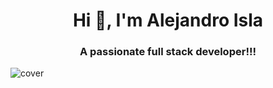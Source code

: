 <!--
**Willywes/Willywes** is a ✨ _special_ ✨ repository because its `README.md` (this file) appears on your GitHub profile.

Here are some ideas to get you started:

- 🔭 I’m currently working on ...
- 🌱 I’m currently learning ...
- 👯 I’m looking to collaborate on ...
- 🤔 I’m looking for help with ...
- 💬 Ask me about ...
- 📫 How to reach me: ...
- 😄 Pronouns: ...
- ⚡ Fun fact: ...
-->

<h1 align="center">Hi 👋, I'm Alejandro Isla</h1>
<h3 align="center">A passionate full stack developer!!!</h3>

![cover](https://repository-images.githubusercontent.com/352463436/e605ac83-d076-4830-ac61-7ee90ad4d2a2)
<!-- <h4 align="left">Connect with me:</h4>
<p align="left">
<a href="https://linkedin.com/in/willywes" target="_blank"><img align="center" src="https://cdn.jsdelivr.net/npm/simple-icons@3.0.1/icons/linkedin.svg" alt="willywes" height="30" width="40" /></a>
<a href="https://es.stackoverflow.com/users/2500/willywes" target="_blank"><img align="center" src="https://cdn.jsdelivr.net/npm/simple-icons@3.0.1/icons/stackoverflow.svg" alt="willywes" height="30" width="40" /></a>
</p>
 -->
